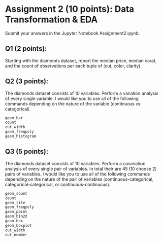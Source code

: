 # Assignment 2 (10 points): Data Transformation & EDA

Submit your answers in the Jupyter Notebook Assignment2.ipynb.

## Q1 (2 points):
Starting with the diamonds dataset, report the median price, median carat, and the count of observations per each tuple of (cut, color, clarity).

## Q2 (3 points):
The diamonds dataset consists of 10 variables. Perform a variation analysis of every single variable. I would like you to use all of the following commands depending on the nature of the variable (continuous vs categorical).

```R
geom_bar
count
cut_width
geom_freqpoly
geom_histogram
```

## Q3 (5 points):
The diamonds dataset consists of 10 variables. Perform a covariation analysis of every single pair of variables. In total their are 45 (10 choose 2) pairs of variables. I would like you to use all of the following commands depending on the nature of the pair of variables (continuous-categorical, categorical-categorical, or continuous-continuous).

```R
geom_count
count
geom_tile
geom_freqpoly
geom_point
geom_bin2d
geom_hex
geom_boxplot
cut_width
cut_number
```
